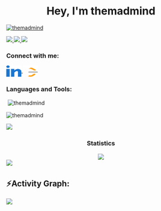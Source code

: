 <h1 align="center">Hey, I'm themadmind</h1>
<p align="left">
  <a href="https://github.com/ryo-ma/github-profile-trophy">
    <img src="https://tse2.mm.bing.net/th/id/OIP.MLwOz4IJvz7ncuIZzGiQrAHaB2?pid=Api&P=0&h=180" alt="themadmind" />
  </a>
</p>

<div>
  <a href="https://www.linkedin.com/in/sanjith-s-j-27b5752a1" target="_blank">
    <img src="https://img.shields.io/badge/LinkedIn-0077B5?style=for-the-badge&logo=linkedin&logoColor=white" target="_blank">
  </a>
  <a href="https://github.com/themadmind" target="_blank">
    <img src="https://img.shields.io/badge/GitHub-100000?style=for-the-badge&logo=github&logoColor=white" target="_blank">
  </a>
  <a href = "mailto:please don't">
    <img src="https://img.shields.io/badge/-Gmail-%23333?style=for-the-badge&logo=gmail&logoColor=white" target="_blank">
  </a>
</div>

<h3 align="left">Connect with me:</h3>
<p align="left">
  <a href="https://linkedin.com/in/sanjith-s-j-27b5752a1" target="blank">
    <img align="center" src="https://raw.githubusercontent.com/teamedwardforever/Readme-Generator/71f25dd8b98329b168142a6b782a107b75eab178/svg/Social/linked-in-alt.svg" alt="sanjith-s-j-27b5752a1" height="30" width="40" />
  </a>
  <a href="https://www.leetcode.com/themadmind" target="blank">
    <img align="center" src="https://raw.githubusercontent.com/teamedwardforever/Readme-Generator/71f25dd8b98329b168142a6b782a107b75eab178/svg/Social/leet-code.svg" alt="themadmind" height="30" width="40" />
  </a>
</p>

<h3 align="left">Languages and Tools:</h3>
<p align="left">
  <!-- [Icons unchanged; Instagram icon removed] -->
</p>

<p>&nbsp;<img align="center" height="180em" width="1000em" src="https://github-readme-stats.vercel.app/api?username=themadmind&show_icons=true&locale=en&theme=red" alt="themadmind" /></p>
<p><img align="center" height="180em" width="1000em" src="https://github-readme-streak-stats.herokuapp.com/?user=themadmind&theme=red" alt="themadmind" /></p>

<img src="https://user-images.githubusercontent.com/73097560/115834477-dbab4500-a447-11eb-908a-139a6edaec5c.gif">
<h3 align="center">Statistics</h3>
<div align="center">
  <a href="https://github.com/themadmind">
    <img align="center" src="http://github-profile-summary-cards.vercel.app/api/cards/profile-details?username=themadmind&theme=red" height="180em" />
  </a>
</div>
<img src="https://user-images.githubusercontent.com/73097560/115834477-dbab4500-a447-11eb-908a-139a6edaec5c.gif">
<h2 align="left">⚡Activity Graph:</h2>
<img align="center" src="https://github-readme-activity-graph.vercel.app/graph?username=themadmind&theme=red"/>
